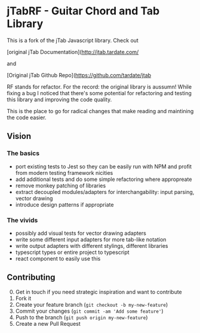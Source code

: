 # jTabRF - Guitar Chord and Tab Library

This is a fork of the jTab Javascript library. Check out

[original jTab Documentation](http://jtab.tardate.com/ 

and

[Original jTab Github Repo](https://github.com/tardate/jtab

RF stands for refactor. For the record: the original library is aussumn! While fixing a bug I noticed that
there's some potential for refactoring and testing this library and improving the code quality.

This is the place to go for radical changes that make reading and maintining the code easier.

## Vision

### The basics

- port existing tests to Jest so they can be easily run with NPM and profit from modern testing framework nicities
- add additional tests and do some simple refactoring where appropreate
- remove monkey patching of libraries
- extract decoupled modules/adapters for interchangability: input parsing, vector drawing
- introduce design patterns if appropriate

### The vivids

- possibly add visual tests for vector drawing adapters
- write some different input adapters for more tab-like notation
- write output adapters with different stylings, different libraries
- typescript types or entire project to typescript
- react component to easily use this

## Contributing

0. Get in touch if you need strategic inspiration and want to contribute
1. Fork it
2. Create your feature branch (`git checkout -b my-new-feature`)
3. Commit your changes (`git commit -am 'Add some feature'`)
4. Push to the branch (`git push origin my-new-feature`)
5. Create a new Pull Request
